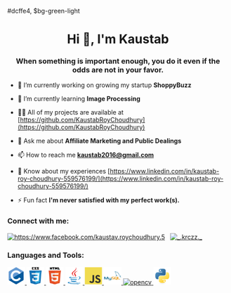 #dcffe4, $bg-green-light

<h1 align="center">Hi 👋, I'm Kaustab</h1>

<h3 align="center">When something is important enough, you do it even if the odds are not in your favor.</h3>

- 🔭 I’m currently working on growing my startup **ShoppyBuzz**

- 🌱 I’m currently learning **Image Processing**

- 👨‍💻 All of my projects are available at [https://github.com/KaustabRoyChoudhury](https://github.com/KaustabRoyChoudhury)

- 💬 Ask me about **Affiliate Marketing and Public Dealings**

- 📫 How to reach me **kaustab2016@gmail.com**

- 📄 Know about my experiences [https://www.linkedin.com/in/kaustab-roy-choudhury-559576199/](https://www.linkedin.com/in/kaustab-roy-choudhury-559576199/)

- ⚡ Fun fact **I'm never satisfied with my perfect work(s).**

<h3 align="left">Connect with me:</h3>
<p align="left">
<a href="https://fb.com/https://www.facebook.com/kaustav.roychoudhury.5" target="blank"><img align="center" src="https://upload.wikimedia.org/wikipedia/commons/thumb/5/51/Facebook_f_logo_%282019%29.svg/240px-Facebook_f_logo_%282019%29.svg.png" alt="https://www.facebook.com/kaustav.roychoudhury.5" height="30" width="40" /></a> &nbsp
<a href="https://instagram.com/_.krczz._" target="blank"><img align="center" src="https://pics.freeicons.io/uploads/icons/png/14198198341555589920-512.png" alt="_.krczz._" height="30" width="40" /></a>
</p>

<h3 align="left">Languages and Tools:</h3>
<p align="left"> <a href="https://www.cprogramming.com/" target="_blank"> <img src="https://raw.githubusercontent.com/devicons/devicon/master/icons/c/c-original.svg" alt="c" width="40" height="40"/> </a> <a href="https://www.w3schools.com/css/" target="_blank"> <img src="https://raw.githubusercontent.com/devicons/devicon/master/icons/css3/css3-original-wordmark.svg" alt="css3" width="40" height="40"/> </a> <a href="https://www.w3.org/html/" target="_blank"> <img src="https://raw.githubusercontent.com/devicons/devicon/master/icons/html5/html5-original-wordmark.svg" alt="html5" width="40" height="40"/> </a> <a href="https://www.java.com" target="_blank"> <img src="https://raw.githubusercontent.com/devicons/devicon/master/icons/java/java-original.svg" alt="java" width="40" height="40"/> </a> <a href="https://developer.mozilla.org/en-US/docs/Web/JavaScript" target="_blank"> <img src="https://raw.githubusercontent.com/devicons/devicon/master/icons/javascript/javascript-original.svg" alt="javascript" width="40" height="40"/> </a> <a href="https://www.mysql.com/" target="_blank"> <img src="https://raw.githubusercontent.com/devicons/devicon/master/icons/mysql/mysql-original-wordmark.svg" alt="mysql" width="40" height="40"/> </a> <a href="https://opencv.org/" target="_blank"> <img src="https://www.vectorlogo.zone/logos/opencv/opencv-icon.svg" alt="opencv" width="40" height="40"/> </a> <a href="https://www.python.org" target="_blank"> <img src="https://raw.githubusercontent.com/devicons/devicon/master/icons/python/python-original.svg" alt="python" width="40" height="40"/> </a> </p>

